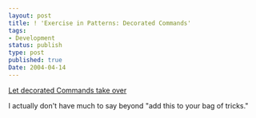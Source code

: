 ```yaml
---
layout: post
title: ! 'Exercise in Patterns: Decorated Commands'
tags:
- Development
status: publish
type: post
published: true
Date: 2004-04-14
---
```

[Let decorated Commands take over](https://www.infoworld.com/article/2072347/let-decorated-commands-take-over.html)

I actually don't have much to say beyond "add this to your bag of tricks."</p>
